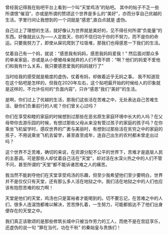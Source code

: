 曾经我记得我在贴吧平台上看到一个叫“天堂鸡汤”的贴吧。
其中的帖子不乏一些所谓恨“催泪”，亦或是所谓的赞颂这个世界是多么的“美好”，亦而分享自己优越的生活。字里行间让我想到的一个词就是“感恩”,直白点就是 虚伪。

自己过上了理想的生活，就好像认为世界就是美好的，见不得任何所谓”负能量“的东西。好像就此认为——人定胜天，你的不信归功于你的不努力，而不是你的命运。只要我努力了，即使从屎坑爬到了垃圾堆，那我们也得感恩一下我们的生活。

仗着自己有一个妈，就说：“感恩我有妈妈，感恩我妈妈爱我！” 
然后面对那众多的单亲家庭，亦或是从小便被母亲抛弃的人们不管不顾：“啊？他们的妈爱不爱他们和我有什么关系，我只要感恩爱我的妈妈就行了”

当时给我的感受就是极度的虚伪，仗着有妈，却做着近乎无妈之事。
我不知道现在这个贴吧是怎样的，但我在2020年左右，这个贴吧最开始的时候给人的印象就是这样的，不允许任何的“负面内容”，只许“感恩”我们“美好”的生活。

是啊，你们过上了优越的生活，那我们这些活在苦难之中，无处表达自己苦难生活、替你们负重前行的人呢？你们曾关心过吗？

你们在享受和睦的家庭的时候想到过那些在恶劣原生家庭环境中长大的人吗？在父母带你去游乐园的时候，有想过那些父母从来没有管过孩子的家庭的孩子吗？在你乘坐飞机留学时，感叹世界的广袤与美丽时，有想到过那些活在贫穷之中的家庭的孩子，不用说乘坐飞机去留学，甚至直至成年，连自己出生的农村都未曾走出过吗？

这个世界不乏苦难，确切的来说，在资源分配不公平的世界下，苦难才是底层人民的主基调。可是那些人却仗着自己活在“天堂”，却对活在水深火热之中的人们不管不问，甚至所谓的“天堂”都不能诉诸苦难之人的痛苦。

我当然不能剥夺他们在天堂享受鸡汤的乐趣，但至少我希望他们至少要明白，世界并不是仅仅只有天堂，还有那么多人活在地狱之中。我们活在地狱之中的人们也应该有抱怨苦难的权力啊！

天堂是他们的天堂，鸡汤也只是富裕者才能喝到的。切不要忘记，在苦难之中的人们，很多人连温饱都难以解决，苦苦挣扎着，一生努力，可能都抵达不了他们出身便存在的天堂之中。

我们真正该歌颂的是那些修筑长城中只被当作劳力的工人，而绝不是在宫廷享乐，还虚伪的说一句 “罪在当代，功在千秋” 的秦始皇与贵族们！